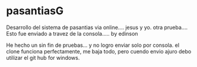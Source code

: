 # pasantiasG
Desarrollo del sistema de pasantias via online.... jesus y yo. otra prueba....
Esto fue enviado a travez de la consola..... by edinson

He hecho un sin fin de pruebas... y no logro enviar solo por consola. el clone funciona perfectamente, me baja todo, pero cuendo envio ajuro debo utilizar el git hub for windows.

